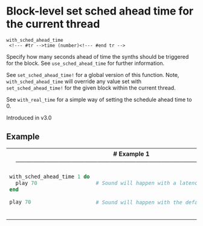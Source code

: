 # Block-level set sched ahead time for the current thread

```
with_sched_ahead_time 
 <!--- #tr -->time (number)<!--- #end tr -->
```


Specify how many seconds ahead of time the synths should be triggered for the block. See `use_sched_ahead_time` for further information.

See `set_sched_ahead_time!` for a global version of this function. Note, `with_sched_ahead_time` will override any value set with `set_sched_ahead_time!` for the given block within the current thread.

See `with_real_time` for a simple way of setting the schedule ahead time to 0.

Introduced in v3.0

## Example

<table class="examples">
<tr>
<th colspan="2" class="even head"># Example 1 ──────────────────────────────────────────────────────</th>
</tr>
<tr>
<td class="even">

```ruby
with_sched_ahead_time 1 do
  play 70 
end

play 70 



```

</td>
<td class="even">

<!--- #tr -->
```ruby
 
# Sound will happen with a latency of 1
 
 
# Sound will happen with the default latency (0.5s)



```
<!--- #end tr -->

</td>
</tr>
</table>

